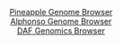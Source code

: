 <div id="Pineapple_Genome_Browser" align="center">
  <a href="https://igv.org/app/?sessionURL=blob:zZRRa9swFIX_i6BlA8eW7caODGW4bbJk3dbRkLhNKUa2ZUetLCmS4rQJ.e_TysZeOmgeNgZ6kC6S7jlHH9qBjihNBQcJCFy_7_o.cIBeis0Ut5KRr7glGiQ1Zpo4QJGaKMJLApIdqLE2eHb92Z5cGiN14nnUyF6LeSNcHbq4xVvB8Ua7pWi9c8EYLoTCRijtnSncCY82XW9DCiyla3uHbt.rsMEeZnIpuBaeJLzJN_a._FcpbwgXLcnbNTP0RUBu9ViNlVvjD2k2TcuSaH1JnifVaXo5SefhcLb4GJ0vZlfjbBZlx1PacGzWipy2F1oG29slmlQiC1EXQTPkZXl9FIzY5Ci8OB4.SaqIPvVjfxAiFMV9Gw3lFXn6n1zbQQ90fhVtbzN0LtnJ5Gpc3jwuhjdHwVm2GY3atHnVeQT2DmCiXFsWQLlUceJDJ4SR0w.i3o.pP3AgRDYfJShI7u4dYBQuH.32ux0wz9ISAzRZrV_gcYBQFVEg6SEIYx.hoH8Sn0CE_L2zA2vF_l64o9k1imGQBkGU15QZi3OVay61izl3u7J2m.2BaY63EUP6LMNZgOafLpZYmCF7.rZeDb78IUsH2NYvD2iNvkXRP.HuLUJcUxwK20qNixs4n8hGFenDfBpX_uISPthvZ_BqPLE1e1g0tVAtNna_rdjlT9o6rCjmxhY6qmlBGTXPmU1RbEDiB6GFFpSCCUshUE3xDjrQ8fvw_W84w_39_js-">Pineapple Genome Browser</a>
</div>
<div id="Alphonso_Genome_Browser" align="center">
  <a href="https://igv.org/app/?sessionURL=blob:zZJdb9owFIb_i6VWmxSSOCGERKomSkuLqEoHDahUVeQkTvBwbGObUIr47_PQpt2sUrnYNMkX9pE_3vP42YMGS0U4AzHwbBjYEAILqCXfTlEtKL5HNVYgLhFV2AISl1hilmMQ70GJlEbJ5M6cXGotVOw4RItWjVjFbeXbqEZvnKGtsnNeO31OKcq4RJpL5VxK1HCHVE1rizMkhG3e9u3AKZBGDqJiyZnijsCsSrfmvvRXKa0w4zVO6w3V5BggNXlMxsIu0ZfefNrLc6zUCO.GxUVvNOzN_OtkcdPpL5Lx7TzpzM.npGJIbyS.kMvVmTcY3UzbQTK.brrjOjjzLse0msLh19w986_Or18FkVhdwBB2_SgK256BQ1iBX_.nvs0gJ_a.GLmzQWfyeifE6uqx9P1kljXNfXS_7L7T98EClOcb4wLIlzKMoWv5bscKvE7rxxR2LdeNDB3JCYifXyygJcpXZvvzHuidMMYAhdebozwW4LLAEsStyHVDGEVe0A7bbhTBg7UHG0n_HtpBMolC1.t5XictCdVG5yJVTCgbMWY3eWlXbyey3D6u4LfodsUqo08YDAR9KMyMQnKVzbynP_L0DQPz_PELTbMfSfVPzPtIEFtnp.pmcIiHyzWfhItkqFG_.3Q7Haz70qf9bvUuoNPglFzWSJv9pmKWP51rkCSIaVNoiCIZoUTv5oYj34IYer5RF.SccuMikFX2ybVcCwbu59.K.oeXw3c-">Alphonso Genome Browser</a>
</div>


<div id="DAF_Genomics_Browser" align="center">
  <a href="https://igv.org/app/?sessionURL=blob:tZFra9swFIb_i6D95Jtkx4kNYTjrJSUjGQ1uIKWEU1mORWzJleSlSch_n_A6BhtlDDqQhMS5vK_Oc0LfmNJcCpQi4uGBhzFykK7kfglNW7M5NEyjtIRaMwcpVjLFBGUoPaEStIH8_outrIxpder7BZTulgnZcKo9HXrQulp2pmI21SUeNHCUAvbao7KxyQZ8qNtKCi19oJRp7QZ.y8R2swd7_Ixt.pZs03S14b3qxpqwxgqvBOuWi4K9_sXIf1C2i3_KVsusr5.xw10xzmZ32UN4na9v48_rfDFd5fHqcsm3Akyn2Hh_3KnZSzWZBPoweg6vLshkvig7sebkZncRXl1ev7ZcMT3GQzwKkyTGATo7qJa0sxAQrRROceQMycghUeS.XcNBbKegJEfp45ODjAK6s.mPJ2QOrUWFNHvpemoOkqpgCqVuEgRDnCRkEA2jIEnw2TmhTtUfzPImv0.GAckIib1naKx.yet.gFboz.BHgfyts93_CqpVk3p6SL4u5PG2C5c0zOYPHVhcRzOl74By0LsfK6VqwNjQj.cbFqitXsOE.cUlPD.dvwM-">DAF Genomics Browser</a>
</div>
